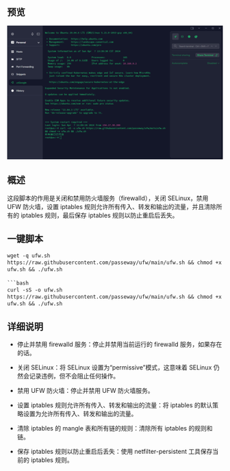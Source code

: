 ## 预览

![preview](预览.png)


## 概述
这段脚本的作用是关闭和禁用防火墙服务（firewalld），关闭 SELinux，禁用 UFW 防火墙，设置 iptables 规则允许所有传入、转发和输出的流量，并且清除所有的 iptables 规则，最后保存 iptables 规则以防止重启后丢失。
## 一键脚本
```
wget -q ufw.sh https://raw.githubusercontent.com/passeway/ufw/main/ufw.sh && chmod +x ufw.sh && ./ufw.sh

```bash
curl -sS -o ufw.sh https://raw.githubusercontent.com/passeway/ufw/main/ufw.sh && chmod +x ufw.sh && ./ufw.sh
```


## 详细说明
- 停止并禁用 firewalld 服务：停止并禁用当前运行的 firewalld 服务，如果存在的话。

- 关闭 SELinux：将 SELinux 设置为“permissive”模式，这意味着 SELinux 仍然会记录违例，但不会阻止任何操作。

- 禁用 UFW 防火墙：停止并禁用 UFW 防火墙服务。

- 设置 iptables 规则允许所有传入、转发和输出的流量：将 iptables 的默认策略设置为允许所有传入、转发和输出的流量。

- 清除 iptables 的 mangle 表和所有链的规则：清除所有 iptables 的规则和链。

- 保存 iptables 规则以防止重启后丢失：使用 netfilter-persistent 工具保存当前的 iptables 规则。


